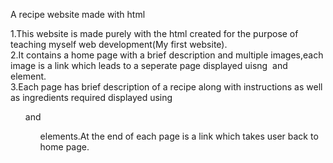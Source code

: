 A recipe website made with html

1.This website is made purely with the html created for the purpose of teaching myself web development(My first website).\
2.It contains a home page with a brief description and multiple images,each image is a link which leads to a seperate page displayed uisng <img> and <a> element.\
3.Each page has brief description of a recipe along with instructions as well as ingredients required displayed using <ol> and <ul> elements.At the end of each page is a link which takes user back to home page.
